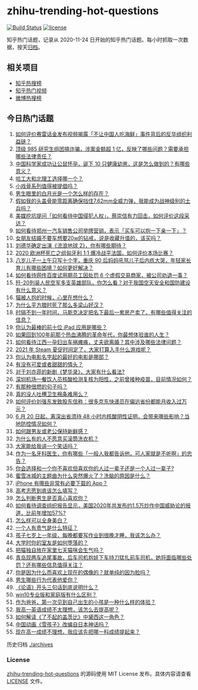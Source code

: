 # zhihu-trending-hot-questions

[![Build Status](https://github.com/justjavac/zhihu-trending-hot-questions/workflows/ci/badge.svg?branch=master)](https://github.com/justjavac/zhihu-trending-hot-questions/actions)
[![license](https://img.shields.io/github/license/justjavac/zhihu-trending-hot-questions)](https://github.com/justjavac/zhihu-trending-hot-questions/blob/master/LICENSE)

知乎热门话题，记录从 2020-11-24 日开始的知乎热门话题。每小时抓取一次数据，按天[归档](./archives)。

## 相关项目

- [知乎热搜榜](https://github.com/justjavac/zhihu-trending-top-search)
- [知乎热门视频](https://github.com/justjavac/zhihu-trending-hot-video)
- [微博热搜榜](https://github.com/justjavac/weibo-trending-hot-search)

## 今日热门话题

<!-- BEGIN -->
<!-- 最后更新时间 Sun Jun 20 2021 01:18:13 GMT+0800 (China Standard Time) -->

1. [如何评价赛雷话金发布视频揭露「不让中国人吃海鲜」事件背后的反华组织利益链？](https://www.zhihu.com/question/465827983)
2. [顶级 985 研究生组团搞诈骗，涉案金额超 1
   亿，反映了哪些问题？需要承担哪些法律责任？](https://www.zhihu.com/question/465557339)
3. [中国科学家成功让公鼠怀孕，诞下 10
   只健康幼崽，这是怎么做到的？有哪些意义？](https://www.zhihu.com/question/465862552)
4. [哈工大和北理工选择哪一个？](https://www.zhihu.com/question/329076452)
5. [小戏骨系列值得被提倡吗？](https://www.zhihu.com/question/354286546)
6. [男生眼里的白月光是一个怎么样的存在？](https://www.zhihu.com/question/277228908)
7. [假如我的头盖骨能零距离确保挡住7.62mm全威力弹，我能成为战神级别的士兵吗？](https://www.zhihu.com/question/444459120)
8. [美媒挖坑提问「如何看待中国侵犯人权」，蔡崇信有力回击，如何评价这段采访？](https://www.zhihu.com/question/465932695)
9. [如何看待郑州一汽车销售公司举牌营销，表示「买车可以抱一下亲一下」？](https://www.zhihu.com/question/465898157)
10. [女朋友结婚不要车想要20w的钻戒，说是收藏升值的，该买吗？](https://www.zhihu.com/question/460481721)
11. [刘德华确定出演《流浪地球 2》，你有哪些期待？](https://www.zhihu.com/question/465932631)
12. [2020 欧洲杯死亡之组匈牙利 1:1
    爆冷战平法国，如何评价本场比赛？](https://www.zhihu.com/question/465967890)
13. [八岁儿子一上午只写十个字，重庆 90
    后妈妈吼骂儿子后内疚大哭，年轻家长育儿有哪些困境？如何更好解决？](https://www.zhihu.com/question/465723069)
14. [如何看待网传百度试用期员工因处罚 6
    个虚假交易商家，被公司劝退一事？](https://www.zhihu.com/question/465745130)
15. [歼-20列装人民空军多支英雄部队，你怎么看？对于我国空天安全和国防建设有什么意义？](https://www.zhihu.com/question/465781827)
16. [猫被人抱的时候，心里在想什么？](https://www.zhihu.com/question/463390158)
17. [为什么平方腊时死了那么多梁山好汉？](https://www.zhihu.com/question/459476694)
18. [时隔不到一年时间，马斯克决定把名下最后一套房产卖了，有哪些值得关注的信息？](https://www.zhihu.com/question/465124442)
19. [你认为最棒的前十位 iPad 应用是哪些？](https://www.zhihu.com/question/34453138)
20. [如果回到100年前那个热血沸腾的革命年代，你最想体验谁的人生？](https://www.zhihu.com/question/460118166)
21. [如何看待江西一孕妇出车祸瘫痪，丈夫欲离婚？其中涉及哪些法律问题？](https://www.zhihu.com/question/465900205)
22. [2021 年 Steam 夏促时间定了，大家打算入手什么游戏呢？](https://www.zhihu.com/question/456973633)
23. [你认为电影名字起的最好的电影是哪部？](https://www.zhihu.com/question/464066501)
24. [有没有可爱或者甜甜的情头？](https://www.zhihu.com/question/391413854)
25. [对于刘亦菲的新剧《梦华录》，大家有什么看法?](https://www.zhihu.com/question/463716425)
26. [深圳机场一餐饮人员核酸检测复核为阳性，之前曾接种疫苗，目前情况如何？](https://www.zhihu.com/question/465742318)
27. [有那种很燃的句子吗？](https://www.zhihu.com/question/457916101)
28. [真的没人吐槽卫生棉条难用么？](https://www.zhihu.com/question/300142490)
29. [如何评价刘强东发致股东信称：很多京东快递员在偏远省份都能月收入过万元？](https://www.zhihu.com/question/465738678)
30. [6 月 20 日起，离深出省须持 48
    小时内核酸阴性证明，会带来哪些影响？当地防控情况如何？](https://www.zhihu.com/question/466006647)
31. [如何跟男友或老公保持新鲜感？](https://www.zhihu.com/question/323121337)
32. [为什么有的人不愿意买滚筒洗衣机？](https://www.zhihu.com/question/393287010)
33. [大家能给我讲一个笑话吗？](https://www.zhihu.com/question/464776360)
34. [作为一名牙科医生，你有哪些「一般人我都告诉他，可人家就是不听啊」的忠告？](https://www.zhihu.com/question/56477060)
35. [你会选择和一个你不喜欢但喜欢你的人过一辈子还是一个人过一辈子?](https://www.zhihu.com/question/461105913)
36. [蜜雪冰城的主题曲为什么突然爆火了？洗脑的原因是什么？](https://www.zhihu.com/question/464996660)
37. [iPhone 有哪些非常有必要下载的 App？](https://www.zhihu.com/question/28306141)
38. [高考志愿到底该怎么填写？](https://www.zhihu.com/question/409122324)
39. [怎么判断男生是否真心喜欢你？](https://www.zhihu.com/question/431695365)
40. [如何看待调查组织报告显示，美国2020年共发布约1.5万炒作中国威胁论的报道，比前年增加57%?](https://www.zhihu.com/question/465877952)
41. [怎么样可以全身美白？](https://www.zhihu.com/question/24969320)
42. [一个人有贵气是什么特征？](https://www.zhihu.com/question/61071183)
43. [孩子七岁上一年级，每晚都要写作业到很晚才睡，我该怎么办？](https://www.zhihu.com/question/453264257)
44. [大学时你的室友是如何堕落的？](https://www.zhihu.com/question/351402740)
45. [把猫独自放在家里七天猫咪会生气吗？](https://www.zhihu.com/question/297157565)
46. [青岛现两车追尾事故，后车司机抱娃下车持刀猛扎前车司机，她将面临哪些处罚？还有哪些信息值得关注？](https://www.zhihu.com/question/465539331)
47. [你是因为什么而喜欢上现在的偶像的？就单纯的因为脸吗？](https://www.zhihu.com/question/457095758)
48. [男生哪些行为代表他爱你？](https://www.zhihu.com/question/460665781)
49. [《论语》开头三句话到底说明什么？](https://www.zhihu.com/question/458542584)
50. [win10专业版和家庭版有什么区别？](https://www.zhihu.com/question/51633999)
51. [作为爸爸，第一次见到自己出生的小孩是一种什么样的体验？](https://www.zhihu.com/question/352453251)
52. [我高一英语成绩不太理想，该怎么去提高呢？](https://www.zhihu.com/question/463008113)
53. [如何解读《了不起的盖茨比》中黛西这一角色？](https://www.zhihu.com/question/464349748)
54. [中国动画《雪孩子》改编自日本神话吗？](https://www.zhihu.com/question/465234646)
55. [现在高一成绩不理想，我应该先把哪一科成绩提起来？](https://www.zhihu.com/question/460555751)

<!-- END -->

历史归档 [./archives](./archives)

### License

[zhihu-trending-hot-questions](https://github.com/justjavac/zhihu-trending-hot-questions)
的源码使用 MIT License 发布。具体内容请查看 [LICENSE](./LICENSE) 文件。
